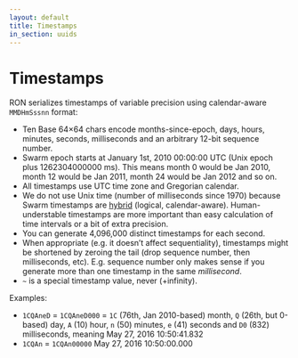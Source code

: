 ```yaml
---
layout: default
title: Timestamps
in_section: uuids
---
```


# Timestamps

RON serializes timestamps of variable precision using calendar-aware `MMDHmSssnn` format:

- Ten Base 64×64 chars encode months-since-epoch, days, hours, minutes, seconds, milliseconds and an arbitrary 12-bit sequence number.
- Swarm epoch starts at January 1st, 2010 00:00:00 UTC (Unix epoch plus 1262304000000 ms). This means month 0 would be Jan 2010, month 12 would be Jan 2011, month 24 would be Jan 2012 and so on.
- All timestamps use UTC time zone and Gregorian calendar.
- We do not use Unix time (number of milliseconds since 1970) because Swarm timestamps are [hybrid](https://cse.buffalo.edu/tech-reports/2014-04.pdf) (logical, calendar-aware). Human-understable timestamps are more important than easy calculation of time intervals or a bit of extra precision.
- You can generate 4,096,000 distinct timestamps for each second.
- When appropriate (e.g. it doesn’t affect sequentiality), timestamps might be shortened by zeroing the tail (drop sequence number, then milliseconds, etc). E.g. sequence number only makes sense if you generate more than one timestamp in the same *millisecond*.
- `~` is a special timestamp value, never (+infinity).

Examples:

- `1CQAneD` = `1CQAneD000` = `1C` (76th, Jan 2010-based) month, `Q` (26th, but 0-based) day, `A` (10) hour, `n` (50) minutes, `e` (41) seconds and `D0` (832) milliseconds, meaning May 27, 2016 10:50:41.832
- `1CQAn` = `1CQAn00000` May 27, 2016 10:50:00.000